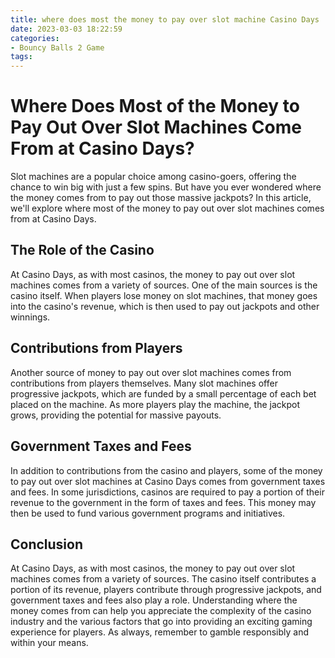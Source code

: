 ```yaml
---
title: where does most the money to pay over slot machine Casino Days
date: 2023-03-03 18:22:59
categories:
- Bouncy Balls 2 Game
tags:
---
```

# Where Does Most of the Money to Pay Out Over Slot Machines Come From at Casino Days?

Slot machines are a popular choice among casino-goers, offering the chance to win big with just a few spins. But have you ever wondered where the money comes from to pay out those massive jackpots? In this article, we'll explore where most of the money to pay out over slot machines comes from at Casino Days.

## The Role of the Casino

At Casino Days, as with most casinos, the money to pay out over slot machines comes from a variety of sources. One of the main sources is the casino itself. When players lose money on slot machines, that money goes into the casino's revenue, which is then used to pay out jackpots and other winnings.

## Contributions from Players

Another source of money to pay out over slot machines comes from contributions from players themselves. Many slot machines offer progressive jackpots, which are funded by a small percentage of each bet placed on the machine. As more players play the machine, the jackpot grows, providing the potential for massive payouts.

## Government Taxes and Fees

In addition to contributions from the casino and players, some of the money to pay out over slot machines at Casino Days comes from government taxes and fees. In some jurisdictions, casinos are required to pay a portion of their revenue to the government in the form of taxes and fees. This money may then be used to fund various government programs and initiatives.

## Conclusion

At Casino Days, as with most casinos, the money to pay out over slot machines comes from a variety of sources. The casino itself contributes a portion of its revenue, players contribute through progressive jackpots, and government taxes and fees also play a role. Understanding where the money comes from can help you appreciate the complexity of the casino industry and the various factors that go into providing an exciting gaming experience for players. As always, remember to gamble responsibly and within your means.